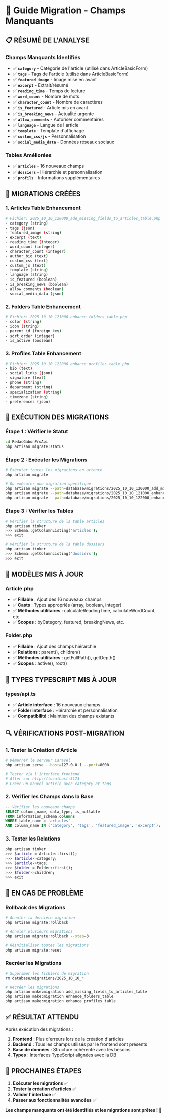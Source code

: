 # 🚀 Guide Migration - Champs Manquants

## 📋 RÉSUMÉ DE L'ANALYSE

### **Champs Manquants Identifiés**
- ✅ **`category`** - Catégorie de l'article (utilisé dans ArticleBasicForm)
- ✅ **`tags`** - Tags de l'article (utilisé dans ArticleBasicForm)
- ✅ **`featured_image`** - Image mise en avant
- ✅ **`excerpt`** - Extrait/résumé
- ✅ **`reading_time`** - Temps de lecture
- ✅ **`word_count`** - Nombre de mots
- ✅ **`character_count`** - Nombre de caractères
- ✅ **`is_featured`** - Article mis en avant
- ✅ **`is_breaking_news`** - Actualité urgente
- ✅ **`allow_comments`** - Autoriser commentaires
- ✅ **`language`** - Langue de l'article
- ✅ **`template`** - Template d'affichage
- ✅ **`custom_css/js`** - Personnalisation
- ✅ **`social_media_data`** - Données réseaux sociaux

### **Tables Améliorées**
- ✅ **`articles`** - 16 nouveaux champs
- ✅ **`dossiers`** - Hiérarchie et personnalisation
- ✅ **`profils`** - Informations supplémentaires

## 🔧 MIGRATIONS CRÉÉES

### **1. Articles Table Enhancement**
```bash
# Fichier: 2025_10_10_120000_add_missing_fields_to_articles_table.php
- category (string)
- tags (json)
- featured_image (string)
- excerpt (text)
- reading_time (integer)
- word_count (integer)
- character_count (integer)
- author_bio (text)
- custom_css (text)
- custom_js (text)
- template (string)
- language (string)
- is_featured (boolean)
- is_breaking_news (boolean)
- allow_comments (boolean)
- social_media_data (json)
```

### **2. Folders Table Enhancement**
```bash
# Fichier: 2025_10_10_121000_enhance_folders_table.php
- color (string)
- icon (string)
- parent_id (foreign key)
- sort_order (integer)
- is_active (boolean)
```

### **3. Profiles Table Enhancement**
```bash
# Fichier: 2025_10_10_122000_enhance_profiles_table.php
- bio (text)
- social_links (json)
- signature (text)
- phone (string)
- department (string)
- specialization (string)
- timezone (string)
- preferences (json)
```

## 🚀 EXÉCUTION DES MIGRATIONS

### **Étape 1 : Vérifier le Statut**
```bash
cd RedacGabonProApi
php artisan migrate:status
```

### **Étape 2 : Exécuter les Migrations**
```bash
# Exécuter toutes les migrations en attente
php artisan migrate

# Ou exécuter une migration spécifique
php artisan migrate --path=database/migrations/2025_10_10_120000_add_missing_fields_to_articles_table.php
php artisan migrate --path=database/migrations/2025_10_10_121000_enhance_folders_table.php
php artisan migrate --path=database/migrations/2025_10_10_122000_enhance_profiles_table.php
```

### **Étape 3 : Vérifier les Tables**
```bash
# Vérifier la structure de la table articles
php artisan tinker
>>> Schema::getColumnListing('articles');
>>> exit

# Vérifier la structure de la table dossiers
php artisan tinker
>>> Schema::getColumnListing('dossiers');
>>> exit
```

## 📝 MODÈLES MIS À JOUR

### **Article.php**
- ✅ **Fillable** : Ajout des 16 nouveaux champs
- ✅ **Casts** : Types appropriés (array, boolean, integer)
- ✅ **Méthodes utilitaires** : calculateReadingTime, calculateWordCount, etc.
- ✅ **Scopes** : byCategory, featured, breakingNews, etc.

### **Folder.php**
- ✅ **Fillable** : Ajout des champs hiérarchie
- ✅ **Relations** : parent(), children()
- ✅ **Méthodes utilitaires** : getFullPath(), getDepth()
- ✅ **Scopes** : active(), root()

## 🎯 TYPES TYPESCRIPT MIS À JOUR

### **types/api.ts**
- ✅ **Article interface** : 16 nouveaux champs
- ✅ **Folder interface** : Hiérarchie et personnalisation
- ✅ **Compatibilité** : Maintien des champs existants

## 🔍 VÉRIFICATIONS POST-MIGRATION

### **1. Tester la Création d'Article**
```bash
# Démarrer le serveur Laravel
php artisan serve --host=127.0.0.1 --port=8000

# Tester via l'interface frontend
# Aller sur http://localhost:5173
# Créer un nouvel article avec category et tags
```

### **2. Vérifier les Champs dans la Base**
```sql
-- Vérifier les nouveaux champs
SELECT column_name, data_type, is_nullable 
FROM information_schema.columns 
WHERE table_name = 'articles' 
AND column_name IN ('category', 'tags', 'featured_image', 'excerpt');
```

### **3. Tester les Relations**
```bash
php artisan tinker
>>> $article = Article::first();
>>> $article->category;
>>> $article->tags;
>>> $folder = Folder::first();
>>> $folder->children;
>>> exit
```

## 🚨 EN CAS DE PROBLÈME

### **Rollback des Migrations**
```bash
# Annuler la dernière migration
php artisan migrate:rollback

# Annuler plusieurs migrations
php artisan migrate:rollback --step=3

# Réinitialiser toutes les migrations
php artisan migrate:reset
```

### **Recréer les Migrations**
```bash
# Supprimer les fichiers de migration
rm database/migrations/2025_10_10_*

# Recréer les migrations
php artisan make:migration add_missing_fields_to_articles_table
php artisan make:migration enhance_folders_table
php artisan make:migration enhance_profiles_table
```

## ✅ RÉSULTAT ATTENDU

Après exécution des migrations :

1. **Frontend** : Plus d'erreurs lors de la création d'articles
2. **Backend** : Tous les champs utilisés par le frontend sont présents
3. **Base de données** : Structure cohérente avec les besoins
4. **Types** : Interfaces TypeScript alignées avec la DB

## 🎯 PROCHAINES ÉTAPES

1. **Exécuter les migrations** ✅
2. **Tester la création d'articles** ✅
3. **Valider l'interface** ✅
4. **Passer aux fonctionnalités avancées** ✅

**Les champs manquants ont été identifiés et les migrations sont prêtes ! 🚀**










